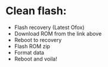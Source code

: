 # Clean flash:
- Flash recovery (Latest Ofox)
- Download ROM from the link above
- Reboot to recovery
- Flash ROM zip
- Format data
- Reboot and voila!
